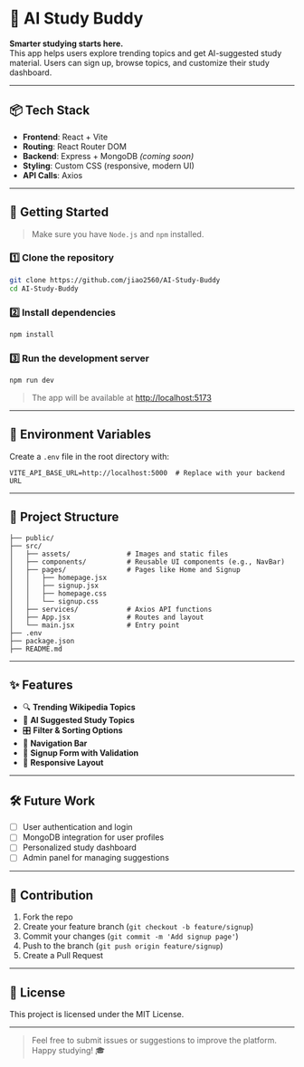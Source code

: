 
# 🧠 AI Study Buddy

**Smarter studying starts here.**  
This app helps users explore trending topics and get AI-suggested study material. Users can sign up, browse topics, and customize their study dashboard.

---

## 📦 Tech Stack

- **Frontend**: React + Vite
- **Routing**: React Router DOM
- **Backend**: Express + MongoDB *(coming soon)*
- **Styling**: Custom CSS (responsive, modern UI)
- **API Calls**: Axios

---

## 🚀 Getting Started

> Make sure you have `Node.js` and `npm` installed.

### 1️⃣ Clone the repository

```bash
git clone https://github.com/jiao2560/AI-Study-Buddy
cd AI-Study-Buddy
```

### 2️⃣ Install dependencies

```bash
npm install
```

### 3️⃣ Run the development server

```bash
npm run dev
```

> The app will be available at [http://localhost:5173](http://localhost:5173)

---

## 🔑 Environment Variables

Create a `.env` file in the root directory with:

```env
VITE_API_BASE_URL=http://localhost:5000  # Replace with your backend URL
```

---

## 📁 Project Structure

```
├── public/
├── src/
│   ├── assets/              # Images and static files
│   ├── components/          # Reusable UI components (e.g., NavBar)
│   ├── pages/               # Pages like Home and Signup
│   │   ├── homepage.jsx
│   │   ├── signup.jsx
│   │   ├── homepage.css
│   │   └── signup.css
│   ├── services/            # Axios API functions
│   ├── App.jsx              # Routes and layout
│   └── main.jsx             # Entry point
├── .env
├── package.json
├── README.md
```

---

## ✨ Features

- 🔍 **Trending Wikipedia Topics**
- 🤖 **AI Suggested Study Topics**
- 🎛️ **Filter & Sorting Options**
- 🧭 **Navigation Bar**
- 📝 **Signup Form with Validation**
- 📱 **Responsive Layout**

---

## 🛠️ Future Work

- [ ] User authentication and login
- [ ] MongoDB integration for user profiles
- [ ] Personalized study dashboard
- [ ] Admin panel for managing suggestions

---

## 🙌 Contribution

1. Fork the repo
2. Create your feature branch (`git checkout -b feature/signup`)
3. Commit your changes (`git commit -m 'Add signup page'`)
4. Push to the branch (`git push origin feature/signup`)
5. Create a Pull Request

---

## 📄 License

This project is licensed under the MIT License.

---

> Feel free to submit issues or suggestions to improve the platform. Happy studying! 🎓
